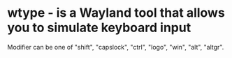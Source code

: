 # wtype - is a Wayland tool that allows you to simulate keyboard input 

Modifier can be one of "shift", "capslock",
"ctrl", "logo", "win", "alt", "altgr".


